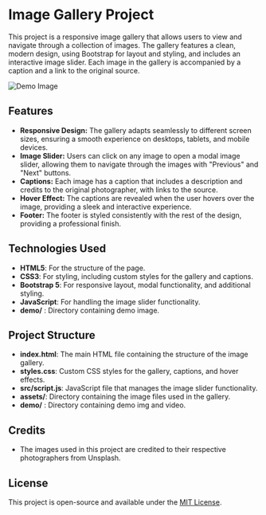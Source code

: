 # Image Gallery Project

This project is a responsive image gallery that allows users to view and navigate through a collection of images. The gallery features a clean, modern design, using Bootstrap for layout and styling, and includes an interactive image slider. Each image in the gallery is accompanied by a caption and a link to the original source.

![Demo Image](./demo/demo.jpeg)

## Features

- **Responsive Design:** The gallery adapts seamlessly to different screen sizes, ensuring a smooth experience on desktops, tablets, and mobile devices.
- **Image Slider:** Users can click on any image to open a modal image slider, allowing them to navigate through the images with "Previous" and "Next" buttons.
- **Captions:** Each image has a caption that includes a description and credits to the original photographer, with links to the source.
- **Hover Effect:** The captions are revealed when the user hovers over the image, providing a sleek and interactive experience.
- **Footer:** The footer is styled consistently with the rest of the design, providing a professional finish.

## Technologies Used 

- **HTML5**: For the structure of the page.
- **CSS3**: For styling, including custom styles for the gallery and captions.
- **Bootstrap 5**: For responsive layout, modal functionality, and additional styling.
- **JavaScript**: For handling the image slider functionality.
- **demo/** : Directory containing demo image.


## Project Structure

- **index.html**: The main HTML file containing the structure of the image gallery.
- **styles.css**: Custom CSS styles for the gallery, captions, and hover effects.
- **src/script.js**: JavaScript file that manages the image slider functionality.
- **assets/**: Directory containing the image files used in the gallery.
- **demo/** : Directory containing demo img and video.

## Credits

- The images used in this project are credited to their respective photographers from Unsplash.

## License

This project is open-source and available under the [MIT License](LICENSE).

